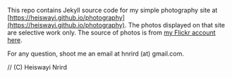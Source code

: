 This repo contains Jekyll source code for my simple photography site at [https://heiswayi.github.io/photography](https://heiswayi.github.io/photography). The photos displayed on that site are selective work only. The source of photos is from [my Flickr account here](https://www.flickr.com/photos/heiswayi_nrird/).

For any question, shoot me an email at hnrird (at) gmail.com.

// (C) Heiswayi Nrird
